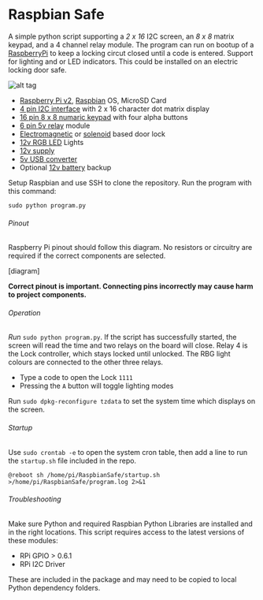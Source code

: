 # Raspbian Safe

A simple python script supporting a *2 x 16* I2C screen, an *8 x 8* matrix keypad, and a 4 channel relay module. The program can run on bootup of a [RaspberryPi](https://www.raspberrypi.org/) to keep a locking circut closed until a code is entered. Support for lighting and or LED indicators. This could be installed on an electric locking door safe.

![alt tag](https://pbs.twimg.com/media/CbxbweiWIAArKEo.jpg:small)

- [Raspberry Pi v2](https://www.raspberrypi.org/products/raspberry-pi-2-model-b/), [Raspbian](https://www.raspbian.org/) OS, MicroSD Card
-  [4 pin I2C interface](http://goo.gl/j2pGl7) with 2 x 16 character dot matrix display
- [16 pin 8 x 8 numaric keypad](http://goo.gl/uhjbc0) with four alpha buttons
-  [6 pin 5v relay](http://goo.gl/RUHKiW) module
- [Electromagnetic](http://goo.gl/sdH5cf) or [solenoid](http://goo.gl/ycfzch) based door lock
- [12v RGB LED](http://goo.gl/R0RnQo) Lights
- [12v supply](http://goo.gl/A6PjdV) 
- [5v USB converter](http://goo.gl/lrsztp)
- Optional [12v battery](http://goo.gl/UadAzx) backup

Setup Raspbian and use SSH to clone the repository. Run the program with this command:
````
sudo python program.py
````

###### Pinout
Raspberry Pi pinout should follow this diagram. No resistors or circuitry are required if the correct components are selected.

[diagram]

**Correct pinout is important. Connecting pins incorrectly may cause harm to project components.**


###### Operation
*Run* `sudo python program.py`.
If the script has successfully started, the screen will read the time and two relays on the board will close. Relay 4 is the Lock controller, which stays locked until unlocked. The RBG light colours are connected to the other three relays.

- Type a code to open the Lock `1111`
- Pressing the `A` button will toggle lighting modes

Run `sudo dpkg-reconfigure tzdata` to set the system time which displays on the screen.

###### Startup 
Use `sudo crontab -e` to open the system cron table, then add a line to run the `startup.sh` file included in the repo. 
````
@reboot sh /home/pi/RaspbianSafe/startup.sh >/home/pi/RaspbianSafe/program.log 2>&1
````

###### Troubleshooting
Make sure Python and required Raspbian Python Libraries are installed and in the right locations. This script requires access to the latest versions of these modules:
- RPi GPIO > 0.6.1
- RPi I2C Driver

These are included in the package and may need to be copied to local Python dependency folders.
